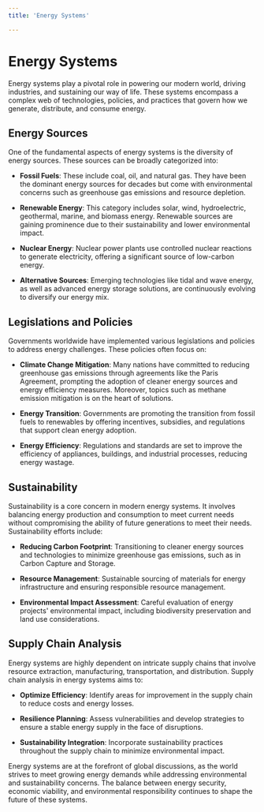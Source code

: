 ```yaml
---
title: 'Energy Systems'

---
```


# Energy Systems

Energy systems play a pivotal role in powering our modern world, driving industries, and sustaining our way of life. These systems encompass a complex web of technologies, policies, and practices that govern how we generate, distribute, and consume energy.

## Energy Sources

One of the fundamental aspects of energy systems is the diversity of energy sources. These sources can be broadly categorized into:

- **Fossil Fuels**: These include coal, oil, and natural gas. They have been the dominant energy sources for decades but come with environmental concerns such as greenhouse gas emissions and resource depletion.

- **Renewable Energy**: This category includes solar, wind, hydroelectric, geothermal, marine, and biomass energy. Renewable sources are gaining prominence due to their sustainability and lower environmental impact.

- **Nuclear Energy**: Nuclear power plants use controlled nuclear reactions to generate electricity, offering a significant source of low-carbon energy.

- **Alternative Sources**: Emerging technologies like tidal and wave energy, as well as advanced energy storage solutions, are continuously evolving to diversify our energy mix.

## Legislations and Policies

Governments worldwide have implemented various legislations and policies to address energy challenges. These policies often focus on:

- **Climate Change Mitigation**: Many nations have committed to reducing greenhouse gas emissions through agreements like the Paris Agreement, prompting the adoption of cleaner energy sources and energy efficiency measures. Moreover, topics such as methane emission mitigation is on the heart of solutions.

- **Energy Transition**: Governments are promoting the transition from fossil fuels to renewables by offering incentives, subsidies, and regulations that support clean energy adoption.

- **Energy Efficiency**: Regulations and standards are set to improve the efficiency of appliances, buildings, and industrial processes, reducing energy wastage.

## Sustainability

Sustainability is a core concern in modern energy systems. It involves balancing energy production and consumption to meet current needs without compromising the ability of future generations to meet their needs. Sustainability efforts include:

- **Reducing Carbon Footprint**: Transitioning to cleaner energy sources and technologies to minimize greenhouse gas emissions, such as in Carbon Capture and Storage.

- **Resource Management**: Sustainable sourcing of materials for energy infrastructure and ensuring responsible resource management.

- **Environmental Impact Assessment**: Careful evaluation of energy projects' environmental impact, including biodiversity preservation and land use considerations.

## Supply Chain Analysis

Energy systems are highly dependent on intricate supply chains that involve resource extraction, manufacturing, transportation, and distribution. Supply chain analysis in energy systems aims to:

- **Optimize Efficiency**: Identify areas for improvement in the supply chain to reduce costs and energy losses.

- **Resilience Planning**: Assess vulnerabilities and develop strategies to ensure a stable energy supply in the face of disruptions.

- **Sustainability Integration**: Incorporate sustainability practices throughout the supply chain to minimize environmental impact.

Energy systems are at the forefront of global discussions, as the world strives to meet growing energy demands while addressing environmental and sustainability concerns. The balance between energy security, economic viability, and environmental responsibility continues to shape the future of these systems.
